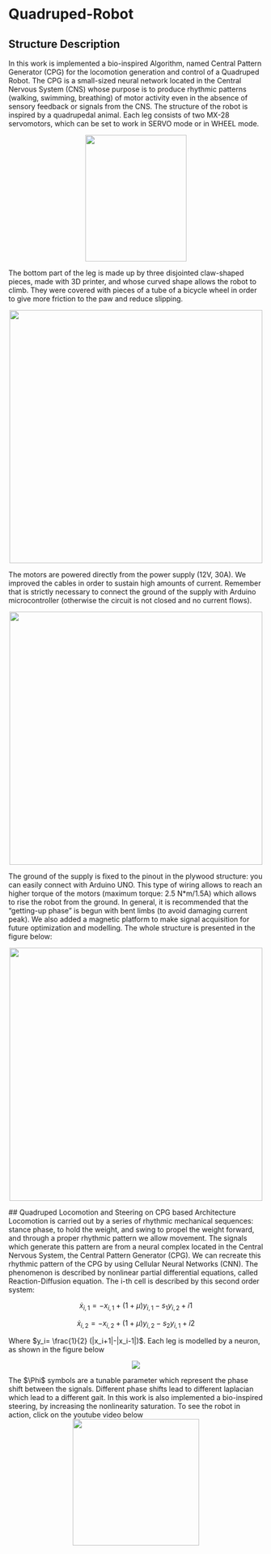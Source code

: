 # Quadruped-Robot
## Structure Description

In this work is implemented a bio-inspired Algorithm, named Central Pattern Generator (CPG) for the locomotion generation and control of a Quadruped Robot.
The CPG is a small-sized neural network located in the Central Nervous System (CNS) whose purpose is to produce rhythmic patterns (walking, swimming, breathing) of motor activity even in the absence of sensory feedback or signals from the CNS.
The structure of the robot is inspired by a quadrupedal animal. Each leg consists of two MX-28 servomotors, which can be set to work in SERVO mode or in WHEEL mode.
<p align="center">
<img src="https://user-images.githubusercontent.com/117543360/200411145-64ca8807-64f7-4a94-9918-771af23ff02f.png" width="200" height="250"/>
</p>
The bottom part of the leg is made up by three disjointed claw-shaped pieces, made with 3D printer, and whose curved shape allows the robot to climb. They were covered with pieces of a tube of a bicycle wheel in order to give more friction to the paw and reduce slipping.

<p align="center">
<img src="https://user-images.githubusercontent.com/117543360/200412908-6d6a1c44-22c8-4843-a1d0-3f3a322514a5.png" width="500"/>
</p>
The motors are powered directly from the power supply (12V, 30A). We improved the cables in order to sustain high amounts of current. Remember that is strictly necessary to connect the ground of the supply with Arduino microcontroller (otherwise the circuit is not closed and no current flows).
<p align="center">
<img src="https://user-images.githubusercontent.com/117543360/200414165-5133e296-a82b-4c87-8cd2-c755f6f9f20b.png" width="500"/>
</p>
The ground of the supply is fixed to the pinout in the plywood structure: you can easily connect with Arduino UNO. This type of wiring allows to reach an higher torque of the motors (maximum torque: 2.5 N*m/1.5A) which allows to rise the robot from the ground. In general, it is recommended that the “getting-up phase” is begun with bent
limbs (to avoid damaging current peak). We also added a magnetic platform to make signal acquisition for future optimization and modelling.
The whole structure is presented in the figure below:
<p align="center">
<img src="https://user-images.githubusercontent.com/117543360/200412528-17ad7bf9-a247-498b-a1dd-aa79b1a1b95a.JPG" width="500"/>
</p>
## Quadruped Locomotion and Steering on CPG based Architecture
Locomotion is carried out by a series of rhythmic mechanical sequences: stance phase, to hold the weight, and swing to propel the weight forward, and through a proper rhythmic pattern we allow movement. The signals which generate this pattern are from a neural complex located in the Central Nervous System, the Central Pattern Generator (CPG).
We can recreate this rhythmic pattern of the CPG by using Cellular Neural Networks (CNN). The phenomenon is described by nonlinear partial differential equations, called Reaction-Diffusion equation. 
The i-th cell is described by this second order system:

$$ \dot x_{i,1} = -x_{i,1} + (1+\mu) y_{i,1} - s_1 y_{i,2}+i1 $$

$$ \dot x_{i,2}= -x_{i,2}+ (1+\mu) y_{i,2} - s_2 y_{i,1}+i2$$

Where $y_i= \frac{1}{2} (|x_i+1|-|x_i-1|)$.
Each leg is modelled by a neuron, as shown in the figure below
<p align="center">
<img src="https://user-images.githubusercontent.com/117543360/200421595-07de8560-98ba-4da4-8b68-79ae661ccd7d.png"/>
</p>
The $\Phi$ symbols are a tunable parameter which represent the phase shift between the signals. Different phase shifts lead to different laplacian which lead to a different gait.
In this work is also implemented a bio-inspired steering, by increasing the nonlinearity saturation.
To see the robot in action, click on the youtube video below
<div align="center">
  <a href="https://www.youtube.com/watch?v=Wvfgmt3EIlQ"><img src="https://img.youtube.com/vi/Wvfgmt3EIlQ/hqdefault.jpg" width=250></a>
</div>
